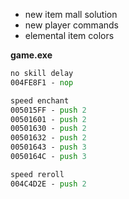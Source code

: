 * new item mall solution
* new player commands
* elemental item colors

**game.exe**
```asm
no skill delay
004FE8F1 - nop

speed enchant
005015FF - push 2
00501601 - push 2
00501630 - push 2
00501632 - push 2
00501643 - push 3
0050164C - push 3

speed reroll
004C4D2E - push 2
```

